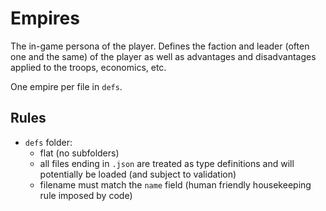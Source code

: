# Empires

The in-game persona of the player. Defines the faction and leader (often one and the same) of the player as well as advantages and disadvantages applied to the troops, economics, etc.

One empire per file in `defs`.

## Rules

* `defs` folder:
    * flat (no subfolders)
    * all files ending in `.json` are treated as type definitions and will potentially be loaded (and subject to validation)
    * filename must match the `name` field (human friendly housekeeping rule imposed by code)
